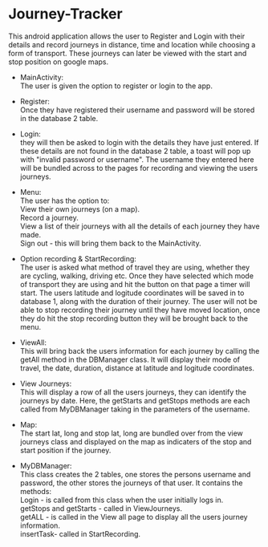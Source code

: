 # Journey-Tracker

This android application allows the user to Register and Login with their details and record journeys in distance, time and location while choosing a form of transport. These journeys can later be viewed with the start and stop position on google maps.

- MainActivity: <br />
The user is given the option to register or login to the app.

- Register: <br />
Once they have registered their username and password will be stored in the database 2 table.

- Login:<br />
they will then be asked to login with the details they have just entered. If these details
are not found in the database 2 table, a toast will pop up with "invalid password or username". The username they entered here will be bundled across to the pages for recording and viewing the users journeys. 

- Menu:<br />
The user has the option to: <br />
View their own journeys (on a map).<br />
Record a journey.<br />
View a list of their journeys with all the details of each journey they have made.<br />
Sign out - this will bring them back to the MainActivity.<br />

- Option recording & StartRecording:<br />
The user is asked what method of travel they are using, whether they are cycling, walking, 
driving etc. Once they have selected which mode of transport they are using and hit the
button on that page a timer will start. The users latitude and logitude coordinates will
be saved in to database 1, along with the duration of their journey. The user will not 
be able to stop recording their journey until they have moved location, once they do hit 
the stop recording button they will be brought back to the menu.

- ViewAll:<br />
This will bring back the users information for each journey by calling the getAll method 
in the DBManager class. It will display their mode of travel, the date, duration, distance
at latitude and logitude coordinates.

- View Journeys:<br />
This will display a row of all the users journeys, they can identify the journeys by date.
Here, the getStarts and getStops methods are each called from MyDBManager taking in the
parameters of the username.

- Map:<br />
The start lat, long and stop lat, long are bundled over from the view journeys class and
displayed on the map as indicaters of the stop and start position if the journey.

- MyDBManager:<br />
This class creates the 2 tables, one stores the persons username and password, the other
stores the journeys of that user. 
It contains the methods:<br />
Login - is called from this class when the user initially logs in. <br />
getStops and getStarts - called in ViewJourneys.<br />
getALL - is called in the View all page to display all the users journey information. <br />
insertTask- called in StartRecording. <br />
